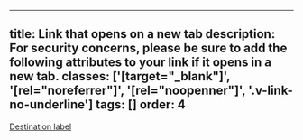 <!--
 *              Copyright (c) 2025 Visa, Inc.
 *
 * Licensed under the Apache License, Version 2.0 (the "License");
 * you may not use this file except in compliance with the License.
 * You may obtain a copy of the License at
 *
 *         http://www.apache.org/licenses/LICENSE-2.0
 *
 * Unless required by applicable law or agreed to in writing, software
 * distributed under the License is distributed on an "AS IS" BASIS,
 * WITHOUT WARRANTIES OR CONDITIONS OF ANY KIND, either express or implied.
 * See the License for the specific language governing permissions and
 * limitations under the License.
 *
 -->
---
title: Link that opens on a new tab
description: For security concerns, please be sure to add the following attributes to your link if it opens in a new tab. 
classes: ['[target="_blank"]', '[rel="noreferrer"]', '[rel="noopenner"]', '.v-link-no-underline']
tags: []
order: 4
---

<a aria-label="destination label (opens a new tab)" class="v-link v-link-no-underline" href="./link" rel="noreferrer noopener" target="_blank">
  Destination label
  <svg aria-hidden="true" class="v-icon v-icon-generic v-icon-tiny v-icon-information" focusable="false" viewbox="0 0 16 16">
    <use href="#visa-maximize-tiny">
    </use>
  </svg>
</a>
